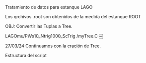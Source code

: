 Tratamiento de datos para estanque LAGO

Los qrchivos .root son obtenidos de la medida del estanque ROOT

OBJ: Convertir las Tuplas a Tree.

LAGOmu/PWs10_Ntrig1000_ScTrig
/myTree.C
￼

27/03/24 Continuamos con la cración de Tree. 

Estructura del script 
  
